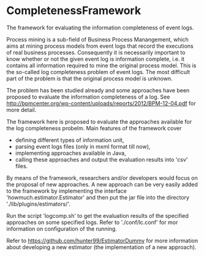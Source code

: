 CompletenessFramework
=====================

The framework for evaluating the information completeness of event logs.

Process mining is a sub-field of Business Process Manangement, which aims at 
mining process models from event logs that record the executions of real
business processes. Consequently it is necessarily important to know whether or
not the given event log is information complete, i.e. it contains all 
information required to mine the original process model. This is the so-called
log completeness problem of event logs. The most difficult part of the problem
is that the original process model is unknown. 

The problem has been studied already and some approaches have been proposed to 
evaluate the information completeness of a log. See http://bpmcenter.org/wp-content/uploads/reports/2012/BPM-12-04.pdf
for more detail.

The framework here is proposed to evaluate the approaches available for the 
log completeness probelm. Main features of the framework cover
* defining different types of information unit,
* parsing event logs files (only in mxml format till now),
* implementing approaches available in Java,
* calling these approaches and output the evaluation results into 'csv' files.

By means of the framework, researchers and/or developers would focus on the 
proposal of new approaches. A new approach can be very easily added to the 
framework by implementing the interface 'howmuch.estimator.Estimator' and then 
put the jar file into the directory './lib/plugins/estimators/'.

Run the script 'logcomp.sh' to get the evaluation results of the specified 
approaches on some specified logs. Refer to './conf/lc.conf' for mor information
on configuration of the running.

Refer to https://github.com/hunter99/EstimatorDummy for more information about 
developing a new estimator (the implementation of a new approach).
